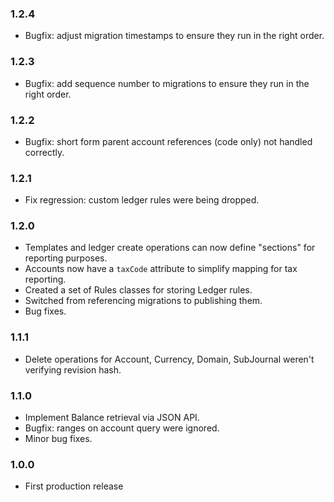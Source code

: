 ### 1.2.4

- Bugfix: adjust migration timestamps to ensure they run in the right order.

### 1.2.3

- Bugfix: add sequence number to migrations to ensure they run in the right order.

### 1.2.2

- Bugfix: short form parent account references (code only) not handled correctly.

### 1.2.1

- Fix regression: custom ledger rules were being dropped.

### 1.2.0

- Templates and ledger create operations can now define "sections" for reporting purposes.
- Accounts now have a `taxCode` attribute to simplify mapping for tax reporting.
- Created a set of Rules classes for storing Ledger rules.
- Switched from referencing migrations to publishing them.
- Bug fixes.

### 1.1.1

- Delete operations for Account, Currency, Domain, SubJournal weren't verifying revision hash.

### 1.1.0

- Implement Balance retrieval via JSON API.
- Bugfix: ranges on account query were ignored.
- Minor bug fixes.

### 1.0.0
- First production release
 
